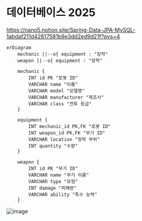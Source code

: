 # 데이터베이스 2025

https://nano5.notion.site/Spring-Data-JPA-MySQL-1abdaf211d42817581b9e3dd2ed9d21f?pvs=4

```mermaid
erDiagram
    mechanic ||--o{ equipment : "장착"
    weapon ||--o{ equipment : "장착"

    mechanic {
        INT id PK "로봇 ID"
        VARCHAR name "이름"
        VARCHAR model "모델명"
        VARCHAR manufacturer "제조사"
        VARCHAR class "전투 등급"
    }

    equipment {
        INT mechanic_id PK,FK "로봇 ID"
        INT weapon_id PK,FK "무기 ID"
        VARCHAR location "장착 부위"
        INT quantity "수량"
    }

    weapon {
        INT id PK "무기 ID"
        VARCHAR name "무기 이름"
        VARCHAR type "유형"
        INT damage "피해량"
        VARCHAR ability "특수 능력"
    }
```


![image](https://github.com/user-attachments/assets/621c79a3-2c25-403f-9ca6-e817988d02d8)
